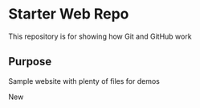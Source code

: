 # Starter Web Repo

This repository is for showing how Git and GitHub work

## Purpose

Sample website with plenty of files for demos

New